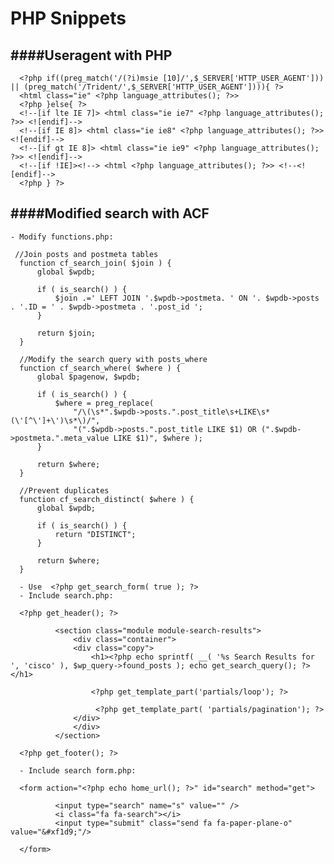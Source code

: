 # PHP Snippets

####Useragent with PHP
---
      <?php if((preg_match('/(?i)msie [10]/',$_SERVER['HTTP_USER_AGENT'])) || (preg_match('/Trident/',$_SERVER['HTTP_USER_AGENT']))){ ?>
      <html class="ie" <?php language_attributes(); ?>>
      <?php }else{ ?>
      <!--[if lte IE 7]> <html class="ie ie7" <?php language_attributes(); ?>> <![endif]-->
      <!--[if IE 8]> <html class="ie ie8" <?php language_attributes(); ?>> <![endif]-->
      <!--[if gt IE 8]> <html class="ie ie9" <?php language_attributes(); ?>> <![endif]-->
      <!--[if !IE]><!--> <html <?php language_attributes(); ?>> <!--<![endif]-->
      <?php } ?>
      
####Modified search with ACF
---
    - Modify functions.php:

     //Join posts and postmeta tables
      function cf_search_join( $join ) {
          global $wpdb;

          if ( is_search() ) {
              $join .=' LEFT JOIN '.$wpdb->postmeta. ' ON '. $wpdb->posts . '.ID = ' . $wpdb->postmeta . '.post_id ';
          }

          return $join;
      }

      //Modify the search query with posts_where
      function cf_search_where( $where ) {
          global $pagenow, $wpdb;

          if ( is_search() ) {
              $where = preg_replace(
                  "/\(\s*".$wpdb->posts.".post_title\s+LIKE\s*(\'[^\']+\')\s*\)/",
                  "(".$wpdb->posts.".post_title LIKE $1) OR (".$wpdb->postmeta.".meta_value LIKE $1)", $where );
          }

          return $where;
      }

      //Prevent duplicates
      function cf_search_distinct( $where ) {
          global $wpdb;

          if ( is_search() ) {
              return "DISTINCT";
          }

          return $where;
      }

      - Use  <?php get_search_form( true ); ?>
      - Include search.php:

      <?php get_header(); ?>

              <section class="module module-search-results">
                  <div class="container">
                  <div class="copy">
                      <h1><?php echo sprintf( __( '%s Search Results for ', 'cisco' ), $wp_query->found_posts ); echo get_search_query(); ?></h1>

                      <?php get_template_part('partials/loop'); ?>

                       <?php get_template_part( 'partials/pagination'); ?>
                  </div>
                  </div>
              </section>

      <?php get_footer(); ?>

      - Include search form.php:

      <form action="<?php echo home_url(); ?>" id="search" method="get">

              <input type="search" name="s" value="" />
              <i class="fa fa-search"></i>
              <input type="submit" class="send fa fa-paper-plane-o" value="&#xf1d9;"/>

      </form>

